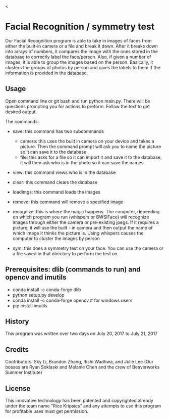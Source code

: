 
<content> <
# Facial Recognition / symmetry test
Our Facial Recognition program is able to take in images of faces from either the built-in camera or a file and break it down. After it breaks down into arrays of numbers, it compares the image with the ones stored in the database to correctly label the face/person.  Also, if given a number of images, it is able to group the images based on the person.  Basically, it clusters the groups of photos by person and gives the labels to them if the information is provided in the database.   
## Usage
Open command line or git bash and run python main.py.  There will be questions prompting you for actions to preform.  Follow the text to get desired output.  

The commands: 
 - save: this command has two subcommands
 	- camera: this uses the built in camera on your device and takes a picture.  Then the command prompt will ask you to name the picture so it can save it to the database
 	- file: this asks for a file so it can import it and save it to the database, it will then ask who is in the photo so it can save the names

 - view: this command views who is in the database
 - clear: this command clears the database
 - loadimgs: this command loads the images
 - remove: this command will remove a specified image 
 - recognize: this is where the magic happens.  The computer, depending on which program you run (whispers or BWSIFace) will recognize images through either the camera or pre-existing jpegs.  If it requires a picture, it will use the built - in camera and then output the name of which image it thinks the picture is.  Using whispers causes the computer to cluster the images by person
 - sym: this does a symmetry test on your face. You can use the camera or a file saved in that directory to perform the test on.

## Prerequisites: dlib (commands to run) and opencv and imutils
- conda install -c conda-forge dlib
- python setup.py develop
- conda install -c conda-forge opencv # for windows users
- pip install imutils

## History
This program was written over two days on July 20, 2017 to July 21, 2017
## Credits
Contributors: Sky Li, Brandon Zhang, Rishi Wadhwa, and Julie Lee (Our bosses are Ryan Soklaski and Melanie Chen and the crew of Beaverworks Summer Institute)
## License
This innovative technology has been patented and copyrighted already under the team name "Rice Kripsies" and any attempts to use this program for profitable uses must get permission.  
> 
</content>
 

